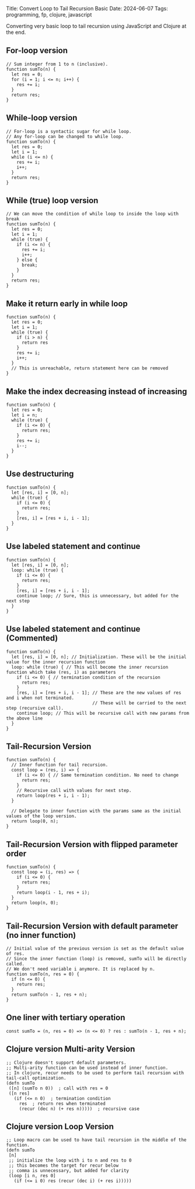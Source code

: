 Title: Convert Loop to Tail Recursion Basic
Date: 2024-06-07
Tags: programming, fp, clojure, javascript

Converting very basic loop to tail recursion using JavaScript and Clojure at the end.

## For-loop version

```
// Sum integer from 1 to n (inclusive).
function sumTo(n) {
  let res = 0;
  for (i = 1; i <= n; i++) {
    res += i;
  }
  return res;
}
```

## While-loop version

```
// For-loop is a syntactic sugar for while loop.
// Any for-loop can be changed to while loop.
function sumTo(n) {
  let res = 0;
  let i = 1;
  while (i <= n) {
    res += i;
    i++;
  }
  return res;
}
```

## While (true) loop version

```
// We can move the condition of while loop to inside the loop with break
function sumTo(n) {
  let res = 0;
  let i = 1;
  while (true) {
    if (i <= n) {
      res += i;
      i++;
    } else {
      break;
    }
  }
  return res;
}
```

## Make it return early in while loop
```
function sumTo(n) {
  let res = 0;
  let i = 1;
  while (true) {
    if (i > n) {
      return res
    }    
    res += i;
    i++;
  }
  // This is unreachable, return statement here can be removed
}
```

## Make the index decreasing instead of increasing 
```
function sumTo(n) {
  let res = 0;
  let i = n;
  while (true) {
    if (i <= 0) {
      return res;
    }    
    res += i;
    i--;
  }
}
```

## Use destructuring
```
function sumTo(n) {
  let [res, i] = [0, n];
  while (true) {
    if (i <= 0) {
      return res;
    }    
    [res, i] = [res + i, i - 1];
  }
}
```

## Use labeled statement and continue
```
function sumTo(n) {
  let [res, i] = [0, n];
  loop: while (true) {
    if (i <= 0) {
      return res;
    }    
    [res, i] = [res + i, i - 1];
    continue loop; // Sure, this is unnecessary, but added for the next step
  }
}
```

## Use labeled statement and continue (Commented)
```
function sumTo(n) {
  let [res, i] = [0, n]; // Initialization. These will be the initial value for the inner recursion function
  loop: while (true) { // This will become the inner recursion function which take (res, i) as parameters
    if (i <= 0) { // termination condition of the recursion
      return res;
    }    
    [res, i] = [res + i, i - 1]; // These are the new values of res and i when not terminated.
                                 // These will be carried to the next step (recursive call).
    continue loop; // This will be recursive call with new params from the above line
  }
}
```

## Tail-Recursion Version
```
function sumTo(n) {
  // Inner function for tail recursion.
  const loop = (res, i) => {
    if (i <= 0) { // Same termination condition. No need to change
      return res;
    }
    // Recursive call with values for next step.
    return loop(res + i, i - 1);
  }

  // Delegate to inner function with the params same as the initial values of the loop version.
  return loop(0, n);
}
```

## Tail-Recursion Version with flipped parameter order
```
function sumTo(n) {
  const loop = (i, res) => {
    if (i <= 0) {
      return res;
    }
    return loop(i - 1, res + i);
  }
  return loop(n, 0);
}
```

## Tail-Recursion Version with default parameter (no inner function)
```
// Initial value of the previous version is set as the default value of res.
// Since the inner function (loop) is removed, sumTo will be directly called.
// We don't need variable i anymore. It is replaced by n.
function sumTo(n, res = 0) {
  if (n <= 0) {
    return res;
  }
  return sumTo(n - 1, res + n);
}
```

## One liner with tertiary operation
```
const sumTo = (n, res = 0) => (n <= 0) ? res : sumTo(n - 1, res + n);
```

## Clojure version Multi-arity Version
```
;; Clojure doesn't support default parameters.
;; Multi-arity function can be used instead of inner function.
;; In clojure, recur needs to be used to perform tail recursion with tail-call optimization.
(defn sumTo
 ([n] (sumTo n 0))  ; call with res = 0
 ([n res]
   (if (<= n 0)  ; termination condition 
     res  ; return res when terminated
     (recur (dec n) (+ res n)))))  ; recursive case
```

## Clojure version Loop Version
```
;; Loop macro can be used to have tail recursion in the middle of the function.
(defn sumTo
 [n]
 ;; initialize the loop with i to n and res to 0
 ;; this becomes the target for recur below
 ;; comma is unnecessary, but added for clarity
 (loop [i n, res 0]
   (if (<= i 0) res (recur (dec i) (+ res i)))))
```


